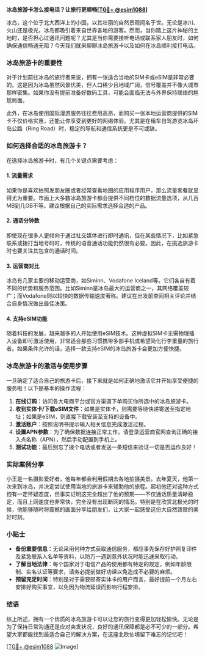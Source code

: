 **冰岛旅游卡怎么接电话？让旅行更顺畅[[TG💪+ @esim1088](https://t.me/s/esim1088)]**

冰岛，这个位于北大西洋上的小国，以其壮丽的自然景观闻名于世。无论是冰川、火山还是极光，冰岛都吸引着来自世界各地的游客。然而，当你踏上这片神秘的土地时，是否担心过通讯问题呢？尤其是当你需要接听电话或联系家人朋友时，如何确保通信畅通无阻？今天我们就来聊聊冰岛旅游卡以及如何在冰岛顺利接打电话。

### 冰岛旅游卡的重要性

对于计划前往冰岛的旅行者来说，拥有一张适合当地的SIM卡或eSIM是非常必要的。这是因为冰岛虽然风景优美，但人口稀少且地域广阔，信号覆盖并不像大城市那样密集。如果你没有提前准备好数码工具，可能会面临无法与外界保持联络的尴尬局面。

此外，在冰岛使用国际漫游服务往往费用高昂，而购买一张本地运营商提供的SIM卡不仅价格实惠，还能让你享受到更好的网络体验。尤其是在租车自驾游览冰岛环岛公路（Ring Road）时，稳定的导航和通信系统更是不可或缺。

### 如何选择合适的冰岛旅游卡？

在选择冰岛旅游卡时，有几个关键点需要考虑：

#### 1. **流量需求**
   如果你是喜欢拍照发朋友圈或者经常查看地图的应用程序用户，那么流量套餐就显得尤为重要。市面上大多数冰岛旅游卡都会提供不同档位的数据流量选项，从几百MB到几GB不等。建议根据自己的实际需求选择合适的产品。

#### 2. **通话分钟数**
   即使现在很多人更倾向于通过社交媒体进行即时通讯，但在某些情况下，比如紧急联系或拨打当地号码时，传统的语音通话功能仍然很有必要。因此，在挑选旅游卡时也要关注其包含的通话时间。

#### 3. **运营商对比**
   冰岛有几家主要的移动运营商，如Siminn、Vodafone Iceland等。它们各自有着不同的优势和服务范围。比如Siminn是冰岛最大的运营商之一，其网络覆盖较广；而Vodafone则以较快的数据传输速度著称。建议在出发前查阅相关评论并结合自身情况做出最佳决策。

#### 4. **支持eSIM功能**
   随着科技的发展，越来越多的人开始使用eSIM技术。这种虚拟SIM卡无需物理插入设备即可激活使用，非常适合那些习惯携带多部手机或希望简化行李重量的旅行者。如果条件允许的话，选择一款支持eSIM的冰岛旅游卡会更加方便快捷。

### 冰岛旅游卡的激活与使用步骤

一旦确定了适合自己的旅游卡后，接下来就是如何正确地激活它并开始享受便捷的服务啦！以下是基本的操作流程：

1. **在线订购**：访问各大电商平台或官方渠道下单购买你所选中的冰岛旅游卡。
2. **收到实体卡/下载eSIM文件**：如果是实体卡，则需要等待快递寄送至指定地址；如果是eSIM，则直接下载安装至支持的设备中。
3. **激活账户**：按照说明书提示输入相关信息完成激活过程。
4. **设置APN参数**：为了确保数据连接正常工作，请登录运营商官网查询正确的接入点名称（APN），然后手动配置到手机上。
5. **测试功能**：最后别忘了拨个电话或者发送一条短信来验证一切是否运作良好！

### 实际案例分享

小王是一名摄影爱好者，他每年都会利用假期去各地拍摄美景。去年夏天，他第一次来到冰岛，并决定尝试使用当地的旅游卡来辅助他的旅程。起初他还对这种方式抱有一定怀疑态度，但事实证明这完全超出了他的预期——不仅通话质量清晰稳定，而且上网速度也非常快，完全没有出现断网的情况。特别是在欣赏北极光的时候，他能够随时将震撼的画面分享给朋友们，让大家一起感受这份大自然馈赠的美好时刻。

### 小贴士

- **备份重要信息**：无论采用何种方式获取通信服务，都应事先保存好护照复印件及紧急联系人名单等资料，以防万一遇到意外状况时能迅速采取行动。
- **了解当地法律**：每个国家对于电信产品的使用都有特定的规定，例如年龄限制、实名认证等要求，请务必提前做好功课以免造成不必要的麻烦。
- **预留充足时间**：特别是对于需要邮寄实体卡的用户而言，最好提前一个月左右安排好购买事宜，以免因为物流延误而影响行程安排。

### 结语

综上所述，拥有一个优质的冰岛旅游卡可以让您的旅行变得更加轻松愉快。无论是为了保持日常沟通还是应对突发状况，良好的通讯保障都是必不可少的一部分。希望大家都能找到最适合自己的解决方案，在这座北欧仙境留下难忘的记忆吧！

[[TG💪+ @esim1088](https://t.me/s/esim1088) ![Image](https://i.postimg.cc/4NQfJmqS/Snipaste-2025-05-13-00-14-12.png)]